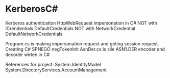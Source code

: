 # KerberosC#
Kerberos authentication HttpWebRequest impersonation in C#
NOT with ICrendentials DefaultCredentials
NOT with NetworkCredential DefaultNetworkCredentials


Program.cs is making impersonation request and geting session request. Creating C# SPNEGO negTokenInit
AsnDer.cs is sile ASN1.DER encoder and decoder wirten in C#

References for project:
System.IdentityModel
System.DirectoryServices.AccountManagement


